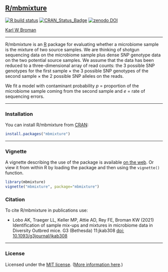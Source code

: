 ## [R/mbmixture](https://github.com/kbroman/mbmixture)

[![R build status](https://github.com/kbroman/mbmixture/actions/workflows/R-CMD-check.yaml/badge.svg)](https://github.com/kbroman/mbmixture/actions/workflows/R-CMD-check.yaml)
[![CRAN_Status_Badge](https://www.r-pkg.org/badges/version/mbmixture)](https://cran.r-project.org/package=mbmixture)
[![zenodo DOI](https://zenodo.org/badge/DOI/10.5281/zenodo.4067048.svg)](https://doi.org/10.5281/zenodo.4067048)

[Karl W Broman](https://kbroman.org)

---

R/mbmixture is an [R](https://www.r-project.org) package for
evaluating whether a microbiome sample is the mixture of two source
samples. We are thinking of shotgun sequencing data on the microbiome
sample plus dense SNP genotype data on the two potential source
samples. We assume that the data has been reduced to a
three-dimensional array of read counts: the 3 possible SNP genotypes
for the first sample &times; the 3 possible SNP genotypes of the
second sample &times; the 2 possible SNP alleles on the reads.

We fit a model with contaminant probability _p_ = proportion of the
microbiome sample coming from the second sample and _e_ = rate of sequencing
errors.

---

### Installation

You can install R/mbmixture from [CRAN](https://cran.r-project.org):

```r
install.packages("mbmixture")
```

---

### Vignette

A vignette describing the use of the package is available
[on the web](https://kbroman.org/mbmixture/mbmixture.html).
Or view it from within R by loading the package and then using the
`vignette()` function.

```r
library(mbmixture)
vignette("mbmixture", package="mbmixture")
```

### Citation

To cite R/mbmixture in publications use:

- Lobo AK, Traeger LL, Keller MP, Attie AD, Rey FE, Broman KW (2021)
  Identification of sample mix-ups and mixtures in microbiome data in
  Diversity Outbred mice. G3 (Bethesda) 11:jkab308
  [doi: 10.1093/g3journal/jkab308](https://doi.org/10.1093/g3journal/jkab308)


---

### License

Licensed under the [MIT license](https://cran.r-project.org/web/licenses/MIT).
([More information here](https://en.wikipedia.org/wiki/MIT_License).)

